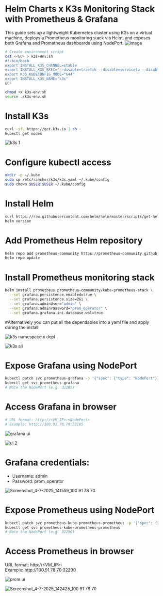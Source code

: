 # Helm Charts x K3s Monitoring Stack with Prometheus & Grafana


This guide sets up a lightweight Kubernetes cluster using K3s on a virtual machine, deploys a Prometheus monitoring stack via Helm, and exposes both Grafana and Prometheus dashboards using NodePort.
![image](https://github.com/user-attachments/assets/6d180dab-3142-40aa-92d8-7e3ade483b8b)


```bash
# Create environment script
cat <<EOF > k3s-env.sh
#!/bin/bash
export INSTALL_K3S_CHANNEL=stable
export INSTALL_K3S_EXEC="--disable=traefik --disable=servicelb --disable=metrics-server"
export K3S_KUBECONFIG_MODE="644"
export INSTALL_K3S_NAME="k3s"
EOF
```

```bash
chmod +x k3s-env.sh
source ./k3s-env.sh
```

# Install K3s
```bash
curl -sfL https://get.k3s.io | sh -
kubectl get nodes
```
![k3s 1](https://github.com/user-attachments/assets/682ef88d-44e6-463c-9836-16cd61e79a71)


# Configure kubectl access
```bash
mkdir -p ~/.kube
sudo cp /etc/rancher/k3s/k3s.yaml ~/.kube/config
sudo chown $USER:$USER ~/.kube/config
```


# Install Helm
```bash
curl https://raw.githubusercontent.com/helm/helm/master/scripts/get-helm-3 | bash
helm version
```

# Add Prometheus Helm repository
```bash
helm repo add prometheus-community https://prometheus-community.github.io/helm-charts
helm repo update
```

# Install Prometheus monitoring stack
```bash
helm install prometheus prometheus-community/kube-prometheus-stack \
  --set grafana.persistence.enabled=true \
  --set grafana.persistence.size=2Gi \
  --set grafana.adminUser="admin" \
  --set grafana.adminPassword="prom_operator" \
  --set grafana.grafana.ini.database.wal=true
```

#Alternatively you can put all the dependables into a yaml file and apply during the install

![k3s namespace x depl](https://github.com/user-attachments/assets/f8dde502-9374-4135-880e-f6ec08f3cfc4)

![k3s all](https://github.com/user-attachments/assets/18f41b8c-d1e6-434f-9121-e76eed7fcb27)




# Expose Grafana using NodePort
```bash
kubectl patch svc prometheus-grafana -p '{"spec": {"type": "NodePort"}}'
kubectl get svc prometheus-grafana
# Note the NodePort (e.g. 32185)
```

# Access Grafana in browser
```bash
# URL format: http://<VM_IP>:<NodePort>
# Example: http://100.91.78.70:32185
```
![grafana ui](https://github.com/user-attachments/assets/55af1099-250d-42d9-802b-51e21a7d4cd7)

![ui 2](https://github.com/user-attachments/assets/68683c95-d478-45a4-bece-ca6fcac2d605)


# Grafana credentials:
* Username: admin
* Password: prom_operator

![Screenshot_4-7-2025_141559_100 91 78 70](https://github.com/user-attachments/assets/5fad6a3f-0699-4a9c-964e-d25c2cfad50e)


# Expose Prometheus using NodePort
```bash
kubectl patch svc prometheus-kube-prometheus-prometheus -p '{"spec": {"type": "NodePort"}}'
kubectl get svc prometheus-kube-prometheus-prometheus
# Note the NodePort (e.g. 32290)
```

# Access Prometheus in browser
URL format: http://<VM_IP>:<NodePort>   
Example: http://100.91.78.70:32290

![prom ui](https://github.com/user-attachments/assets/eff57c14-bcfb-47cb-bc56-ad75b4c33c91)

![Screenshot_4-7-2025_142425_100 91 78 70](https://github.com/user-attachments/assets/096fc0c9-ba66-4ffd-a47b-b486d2aa8754)
